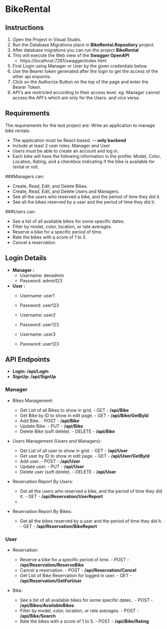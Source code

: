 # BikeRental

## Instructions 
1. Open the Project in Visual Studio.
2. Run the Database Migrations place in **BikeRental.Repository** project.
3. After database migrations you can run the project **BikeRental** 
4. This will execute the Web view of the **Swagger OpenAPI** 
   * https://localhost:7261/swagger/index.html
5. First Login using Manager or User by the given credentials below.
6. Use the Bearer token generated after the login to get the access of the other api enpoints. 
7. Click on the Authorize Button on the top of the page and enter the Bearer Token.
8. API's are restricted according to their access level. eg. Manager cannot access the API's which are only for the Users. and vice versa.  


## Requirements 
The requirements for the test project are: 
Write an application to manage bike rentals:

* The application must be React-based. **-- only backend**
* Include at least 2 user roles: Manager and User
* Users must be able to create an account and log in.
* Each bike will have the following information in the profile: Model, Color, Location, Rating, and a checkbox indicating if the bike is available for rental or not.
 
###Managers can:

* Create, Read, Edit, and Delete Bikes.
* Create, Read, Edit, and Delete Users and Managers.
* See all the users who reserved a bike, and the period of time they did it.
* See all the bikes reserved by a user and the period of time they did it.

###Users can:
* See a list of all available bikes for some specific dates.
* Filter by model, color, location, or rate averages.
* Reserve a bike for a specific period of time.
* Rate the bikes with a score of 1 to 5.
* Cancel a reservation.

## Login Details
* **Manager :**
  * Username: devadmin 
  * Password:  admin123
* **User :**
  * Username: user1
  * Password:  user123
  
  * Username: user2
  * Password:  user123
  
  * Username: user3
  * Password:  user123

## API Endpoints
  * **Login: /api/Login**
  * **SignUp: /api/SignUp**

### Manager 
* Bikes Management:
   * Get List of all Bikes to show in grid. - GET - **/api/Bike**
   * Get Bike by ID to show in edit page. - GET - **/api/Bike/GetById**
   * Add Bike. - POST - **/api/Bike**
   * Update Bike. - PUT - **/api/Bike**
   * Delete Bike (soft delete). - DELETE - **/api/Bike**
   
* Users Management  (Users and Managers):
   * Get List of all user to show in grid. - GET - **/api/User**
   * Get user by ID to show in edit page. - GET - **/api/User/GetById**
   * Add user. - POST - **/api/User**
   * Update user. - PUT - **/api/User**
   * Delete user (soft delete). - DELETE - **/api/User**

* Reservation Report By Users:
   * Get all the users who reserved a bike, and the period of time they did it. - GET - **/api/Reservation/UserReport** 
   * 
* Reservation Report By Bikes:
   * Get all the bikes reserved by a user and the period of time they did it. - GET - **/api/Reservation/BikeReport** 

### User 
* Reservation:
   * Reserve a bike for a specific period of time. - POST - **/api/Reservation/ReserveBike**
   * Cancel a reservation. - POST - **/api/Reservation/Cancel**
   * Get List of Bike Reservation for logged in user. - GET - **/api/Reservation/GetForUser** 
   
* Bike:
   * See a list of all available bikes for some specific dates.. - POST - **/api/Bikes/AvailableBikes**
   * Filter by model, color, location, or rate averages. - POST - **/api/Bike/Search**
   * Rate the bikes with a score of 1 to 5. - POST - **/api/Bike/Rating**
